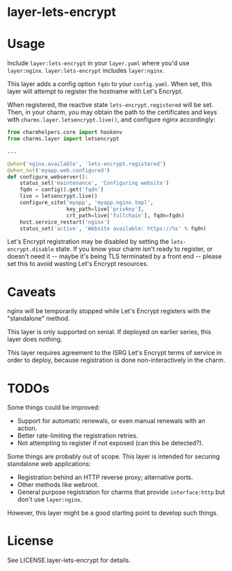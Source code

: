 # layer-lets-encrypt

# Usage

Include `layer:lets-encrypt` in your `layer.yaml` where you'd use
`layer:nginx`. `layer:lets-encrypt` includes `layer:nginx`.

This layer adds a config option `fqdn` to your `config.yaml`. When set, this
layer will attempt to register the hostname with Let's Encrypt.

When registered, the reactive state `lets-encrypt.registered` will be set.
Then, in your charm, you may obtain the path to the certificates and keys with
`charms.layer.letsencrypt.live()`, and configure nginx accordingly:

```python
from charmhelpers.core import hookenv
from charms.layer import letsencrypt

...

@when('nginx.available', 'lets-encrypt.registered')
@when_not('myapp.web.configured')
def configure_webserver():
    status_set('maintenance', 'Configuring website')
	fqdn = config().get('fqdn')
    live = letsencrypt.live()
    configure_site('myapp', 'myapp.nginx.tmpl',
                   key_path=live['privkey'],
                   crt_path=live['fullchain'], fqdn=fqdn)
    host.service_restart('nginx')
    status_set('active', 'Website available: https://%s' % fqdn)
```

Let's Encrypt registration may be disabled by setting the
`lets-encrypt.disable` state. If you know your charm isn't ready to register,
or doesn't need it -- maybe it's being TLS terminated by a front end -- please
set this to avoid wasting Let's Encrypt resources.

# Caveats

nginx will be temporarily stopped while Let's Encrypt registers with the
"standalone" method.

This layer is only supported on xenial. If deployed on earlier series, this
layer does nothing.

This layer requires agreement to the ISRG Let's Encrypt terms of service in
order to deploy, because registration is done non-interactively in the charm.

# TODOs

Some things could be improved:

- Support for automatic renewals, or even manual renewals with an action.
- Better rate-limiting the registration retries.
- Not attempting to register if not exposed (can this be detected?).

Some things are probably out of scope. This layer is intended for securing
standalone web applications:

- Registration behind an HTTP reverse proxy; alternative ports.
- Other methods like webroot.
- General purpose registration for charms that provide `interface:http` but
  don't use `layer:nginx`.

However, this layer might be a good starting point to develop such things.

# License

See LICENSE.layer-lets-encrypt for details.

